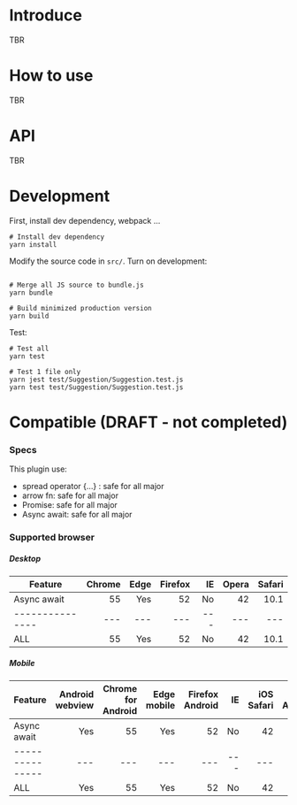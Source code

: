 # Introduce
TBR

# How to use
TBR

# API
TBR

# Development
First, install dev dependency, webpack ...
```
# Install dev dependency
yarn install
```

Modify the source code in `src/`.
Turn on development:
```
```

```
# Merge all JS source to bundle.js
yarn bundle

# Build minimized production version
yarn build
```

Test:
```
# Test all
yarn test

# Test 1 file only
yarn jest test/Suggestion/Suggestion.test.js
yarn test test/Suggestion/Suggestion.test.js
```


# Compatible (DRAFT - not completed)
### Specs
This plugin use:

* spread operator {…} : safe for all major
* arrow fn: safe for all major
* Promise: safe for all major
* Async await: safe for all major

### Supported browser
##### Desktop
| Feature       | Chrome | Edge	| Firefox | IE | Opera | Safari |
| ------------- |-------:| ----:|   -----:| --:| -----:| -----: |
| Async await   |55	     | Yes	| 52	  | No | 42	   |  10.1  |
|---------------|---     |---   |---      |--- |---    |---     |
| ALL           |55	     | Yes	| 52	  | No | 42	   |  10.1  |

##### Mobile
| Feature       | Android webview | Chrome for Android |  Edge mobile   |Firefox Android| IE    | iOS Safari | Opera Android |
| ------------- |-------:         | ----:              |   -----:       | --:           | -----:| -----:     |---:           |
| Async await   |Yes	          | 55	               |Yes             | 52            |No     | 42         |  10.1         |
|---------------|---|---|---|---|---|---|---|
| ALL           |Yes	          | 55	               |Yes             | 52            |No     | 42         |  10.1         |



